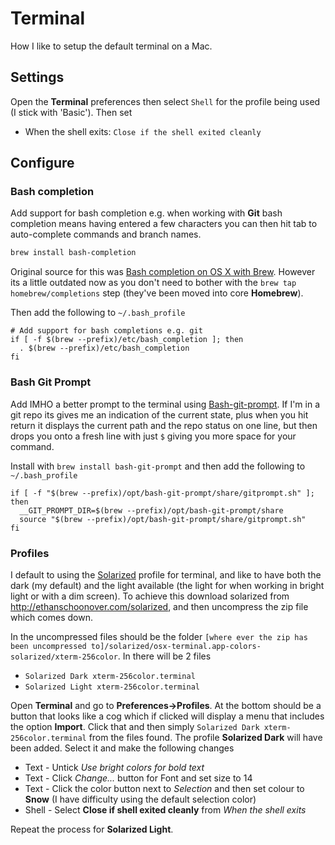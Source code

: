 # Terminal

How I like to setup the default terminal on a Mac.

## Settings

Open the **Terminal** preferences then select `Shell` for the profile being used (I stick with 'Basic'). Then set

- When the shell exits: `Close if the shell exited cleanly`

## Configure

### Bash completion

Add support for bash completion e.g. when working with **Git** bash completion means having entered a few characters you can then hit tab to auto-complete commands and branch names.

```bash
brew install bash-completion
```

Original source for this was [Bash completion on OS X with Brew](http://davidalger.com/development/bash-completion-on-os-x-with-brew/). However its a little outdated now as you don't need to bother with the `brew tap homebrew/completions` step (they've been moved into core **Homebrew**).

Then add the following to `~/.bash_profile`

```text
# Add support for bash completions e.g. git
if [ -f $(brew --prefix)/etc/bash_completion ]; then
  . $(brew --prefix)/etc/bash_completion
fi
```

### Bash Git Prompt

Add IMHO a better prompt to the terminal using [Bash-git-prompt](https://github.com/magicmonty/bash-git-prompt). If I'm in a git repo its gives me an indication of the current state, plus when you hit return it displays the current path and the repo status on one line, but then drops you onto a fresh line with just `$` giving you more space for your command.

Install with `brew install bash-git-prompt` and then add the following to `~/.bash_profile`

```text
if [ -f "$(brew --prefix)/opt/bash-git-prompt/share/gitprompt.sh" ]; then
  __GIT_PROMPT_DIR=$(brew --prefix)/opt/bash-git-prompt/share
  source "$(brew --prefix)/opt/bash-git-prompt/share/gitprompt.sh"
fi
```

### Profiles

I default to using the [Solarized](http://ethanschoonover.com/solarized) profile for terminal, and like to have both the dark (my default) and the light available (the light for when working in bright light or with a dim screen). To achieve this download solarized from <http://ethanschoonover.com/solarized>, and then uncompress the zip file which comes down.

In the uncompressed files should be the folder `[where ever the zip has been uncompressed to]/solarized/osx-terminal.app-colors-solarized/xterm-256color`. In there will be 2 files

- `Solarized Dark xterm-256color.terminal`
- `Solarized Light xterm-256color.terminal`

Open **Terminal** and go to **Preferences->Profiles**. At the bottom should be a button that looks like a cog which if clicked will display a menu that includes the option **Import**. Click that and then simply `Solarized Dark xterm-256color.terminal` from the files found. The profile **Solarized Dark** will have been added. Select it and make the following changes

- Text - Untick *Use bright colors for bold text*
- Text - Click *Change...* button for Font and set size to 14
- Text - Click the color button next to *Selection* and then set colour to **Snow** (I have difficulty using the default selection color)
- Shell - Select **Close if shell exited cleanly** from *When the shell exits*

Repeat the process for **Solarized Light**.
